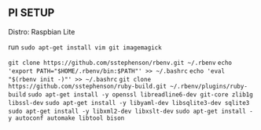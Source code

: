 ## PI SETUP

Distro: Raspbian Lite

run
`sudo apt-get install vim git imagemagick`

`git clone https://github.com/sstephenson/rbenv.git ~/.rbenv`
`echo 'export PATH="$HOME/.rbenv/bin:$PATH"' >> ~/.bashrc`
`echo 'eval "$(rbenv init -)"' >> ~/.bashrc`
`git clone https://github.com/sstephenson/ruby-build.git ~/.rbenv/plugins/ruby-build`
`sudo apt-get install -y openssl libreadline6-dev git-core zlib1g libssl-dev`
`sudo apt-get install -y libyaml-dev libsqlite3-dev sqlite3`
`sudo apt-get install -y libxml2-dev libxslt-dev`
`sudo apt-get install -y autoconf automake libtool bison`
